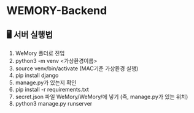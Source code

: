 # WEMORY-Backend


## 🖥 서버 실행법


1. WeMory 폴더로 진입
2. python3 -m venv <가상환경이름>
3. source venv/bin/activate (MAC기준 가상환경 실행)
4. pip install django
5. manage.py가 있는지 확인
6. pip install -r requirements.txt
7. secret.json 파일 WeMory/WeMory/에 넣기 (즉, manage.py가 있는 위치)
8. python3 manage.py runserver
